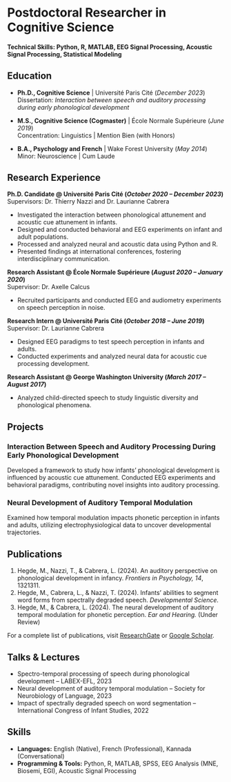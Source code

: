 # Postdoctoral Researcher in Cognitive Science

#### Technical Skills: Python, R, MATLAB, EEG Signal Processing, Acoustic Signal Processing, Statistical Modeling

## Education
- **Ph.D., Cognitive Science** | Université Paris Cité (_December 2023_)  
  Dissertation: *Interaction between speech and auditory processing during early phonological development*

- **M.S., Cognitive Science (Cogmaster)** | École Normale Supérieure (_June 2019_)  
  Concentration: Linguistics | Mention Bien (with Honors)

- **B.A., Psychology and French** | Wake Forest University (_May 2014_)  
  Minor: Neuroscience | Cum Laude

## Research Experience
**Ph.D. Candidate @ Université Paris Cité (_October 2020 – December 2023_)**  
Supervisors: Dr. Thierry Nazzi and Dr. Laurianne Cabrera  
- Investigated the interaction between phonological attunement and acoustic cue attunement in infants.
- Designed and conducted behavioral and EEG experiments on infant and adult populations.  
- Processed and analyzed neural and acoustic data using Python and R.  
- Presented findings at international conferences, fostering interdisciplinary communication.

**Research Assistant @ École Normale Supérieure (_August 2020 – January 2020_)**  
Supervisor: Dr. Axelle Calcus  
- Recruited participants and conducted EEG and audiometry experiments on speech perception in noise.  

**Research Intern @ Université Paris Cité (_October 2018 – June 2019_)**  
Supervisor: Dr. Laurianne Cabrera  
- Designed EEG paradigms to test speech perception in infants and adults.  
- Conducted experiments and analyzed neural data for acoustic cue processing development.

**Research Assistant @ George Washington University (_March 2017 – August 2017_)**  
- Analyzed child-directed speech to study linguistic diversity and phonological phenomena.  

## Projects
### Interaction Between Speech and Auditory Processing During Early Phonological Development  
Developed a framework to study how infants’ phonological development is influenced by acoustic cue attunement. Conducted EEG experiments and behavioral paradigms, contributing novel insights into auditory processing. 

### Neural Development of Auditory Temporal Modulation  
Examined how temporal modulation impacts phonetic perception in infants and adults, utilizing electrophysiological data to uncover developmental trajectories.

## Publications
1. Hegde, M., Nazzi, T., & Cabrera, L. (2024). An auditory perspective on phonological development in infancy. *Frontiers in Psychology, 14*, 1321311.  
2. Hegde, M., Cabrera, L., & Nazzi, T. (2024). Infants’ abilities to segment word forms from spectrally degraded speech. *Developmental Science.*  
3. Hegde, M., & Cabrera, L. (2024). The neural development of auditory temporal modulation for phonetic perception. *Ear and Hearing.* (Under Review)

For a complete list of publications, visit [ResearchGate](#) or [Google Scholar](#).

## Talks & Lectures
- Spectro-temporal processing of speech during phonological development – LABEX-EFL, 2023  
- Neural development of auditory temporal modulation – Society for Neurobiology of Language, 2023  
- Impact of spectrally degraded speech on word segmentation – International Congress of Infant Studies, 2022  

## Skills
- **Languages:** English (Native), French (Professional), Kannada (Conversational)  
- **Programming & Tools:** Python, R, MATLAB, SPSS, EEG Analysis (MNE, Biosemi, EGI), Acoustic Signal Processing  

